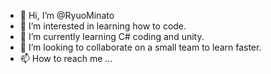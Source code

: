 - 👋 Hi, I’m @RyuoMinato
- 👀 I’m interested in learning how to code.
- 🌱 I’m currently learning C# coding and unity.
- 💞️ I’m looking to collaborate on a small team to learn faster.
- 📫 How to reach me ...

<!---
RyuoMinato/RyuoMinato is a ✨ special ✨ repository because its `README.md` (this file) appears on your GitHub profile.
You can click the Preview link to take a look at your changes.
--->
